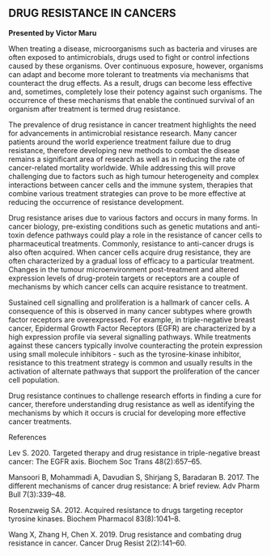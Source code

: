 <!--StartFragment-->
## DRUG RESISTANCE IN CANCERS

**Presented by Victor Maru**


When treating a disease, microorganisms such as bacteria and viruses are often exposed to antimicrobials, drugs used to fight or control infections caused by these organisms. Over continuous exposure, however, organisms can adapt and become more tolerant to treatments via mechanisms that counteract the drug effects. As a result, drugs can become less effective and, sometimes, completely lose their potency against such organisms. The occurrence of these mechanisms that enable the continued survival of an organism after treatment is termed drug resistance.

The prevalence of drug resistance in cancer treatment highlights the need for advancements in antimicrobial resistance research. Many cancer patients around the world experience treatment failure due to drug resistance, therefore developing new methods to combat the disease remains a significant area of research as well as in reducing the rate of cancer-related mortality worldwide. While addressing this will prove challenging due to factors such as high tumour heterogeneity and complex interactions between cancer cells and the immune system, therapies that combine various treatment strategies can prove to be more effective at reducing the occurrence of resistance development.

Drug resistance arises due to various factors and occurs in many forms. In cancer biology, pre-existing conditions such as genetic mutations and anti-toxin defence pathways could play a role in the resistance of cancer cells to pharmaceutical treatments. Commonly, resistance to anti-cancer drugs is also often acquired. When cancer cells acquire drug resistance, they are often characterized by a gradual loss of efficacy to a particular treatment. Changes in the tumour microenvironment post-treatment and altered expression levels of drug-protein targets or receptors are a couple of mechanisms by which cancer cells can acquire resistance to treatment.

Sustained cell signalling and proliferation is a hallmark of cancer cells. A consequence of this is observed in many cancer subtypes where growth factor receptors are overexpressed. For example, in triple-negative breast cancer, Epidermal Growth Factor Receptors (EGFR) are characterized by a high expression profile via several signalling pathways. While treatments against these cancers typically involve counteracting the protein expression using small molecule inhibitors - such as the tyrosine-kinase inhibitor, resistance to this treatment strategy is common and usually results in the activation of alternate pathways that support the proliferation of the cancer cell population.

Drug resistance continues to challenge research efforts in finding a cure for cancer, therefore understanding drug resistance as well as identifying the mechanisms by which it occurs is crucial for developing more effective cancer treatments.

References

Lev S. 2020. Targeted therapy and drug resistance in triple-negative breast cancer: The EGFR axis. Biochem Soc Trans 48(2):657–65.

Mansoori B, Mohammadi A, Davudian S, Shirjang S, Baradaran B. 2017. The different mechanisms of cancer drug resistance: A brief review. Adv Pharm Bull 7(3):339–48.

Rosenzweig SA. 2012. Acquired resistance to drugs targeting receptor tyrosine kinases. Biochem Pharmacol 83(8):1041–8.

Wang X, Zhang H, Chen X. 2019. Drug resistance and combating drug resistance in cancer. Cancer Drug Resist 2(2):141–60.

<!--EndFragment-->

